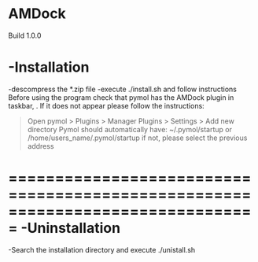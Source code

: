 # AMDock
Build 1.0.0

-Installation
===============================================================================
-descompress the *.zip file
-execute ./install.sh and follow instructions
Before using the program check that pymol has the AMDock plugin in taskbar, . If it does not appear please follow the instructions:
> Open pymol > Plugins > Manager Plugins > Settings > Add new directory
Pymol should automatically have:
~/.pymol/startup or /home/users_name/.pymol/startup 
if not, please select the previous address

===============================================================================
-Uninstallation
===============================================================================
-Search the installation directory and execute ./unistall.sh 
